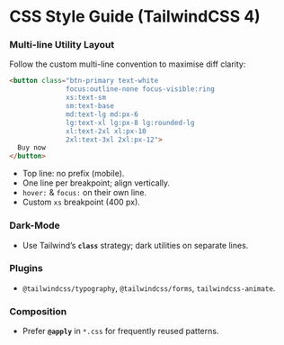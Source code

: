 # CSS Style Guide (TailwindCSS 4)

### Multi-line Utility Layout
Follow the custom multi-line convention to maximise diff clarity:

```html
<button class="btn-primary text-white
              focus:outline-none focus-visible:ring
              xs:text-sm
              sm:text-base
              md:text-lg md:px-6
              lg:text-xl lg:px-8 lg:rounded-lg
              xl:text-2xl xl:px-10
              2xl:text-3xl 2xl:px-12">
  Buy now
</button>
```

- Top line: no prefix (mobile).  
- One line per breakpoint; align vertically.  
- `hover:` & `focus:` on their own line.  
- Custom `xs` breakpoint (400 px).  

### Dark-Mode
- Use Tailwind’s **`class`** strategy; dark utilities on separate lines.

### Plugins
- `@tailwindcss/typography`, `@tailwindcss/forms`, `tailwindcss-animate`.

### Composition
- Prefer **`@apply`** in `*.css` for frequently reused patterns.
